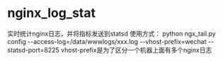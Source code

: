 # nginx_log_stat
实时统计nginx日志，并将指标发送到statsd
使用方式：
    python ngx_tail.py config --access-log=/data/wwwlogs/xxx.log --vhost-prefix=wechat --statsd-port=8225
    vhost-prefix是为了区分一个机器上面有多个nginx日志
